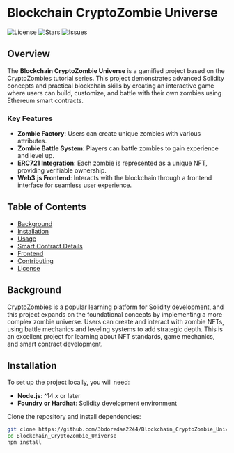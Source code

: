 # Blockchain CryptoZombie Universe

![License](https://img.shields.io/github/license/3bdoredaa2244/Blockchain_CryptoZombie_Universe)
![Stars](https://img.shields.io/github/stars/3bdoredaa2244/Blockchain_CryptoZombie_Universe)
![Issues](https://img.shields.io/github/issues/3bdoredaa2244/Blockchain_CryptoZombie_Universe)

## Overview

The **Blockchain CryptoZombie Universe** is a gamified project based on the CryptoZombies tutorial series. This project demonstrates advanced Solidity concepts and practical blockchain skills by creating an interactive game where users can build, customize, and battle with their own zombies using Ethereum smart contracts.

### Key Features
- **Zombie Factory**: Users can create unique zombies with various attributes.
- **Zombie Battle System**: Players can battle zombies to gain experience and level up.
- **ERC721 Integration**: Each zombie is represented as a unique NFT, providing verifiable ownership.
- **Web3.js Frontend**: Interacts with the blockchain through a frontend interface for seamless user experience.

## Table of Contents
- [Background](#background)
- [Installation](#installation)
- [Usage](#usage)
- [Smart Contract Details](#smart-contract-details)
- [Frontend](#frontend)
- [Contributing](#contributing)
- [License](#license)

## Background

CryptoZombies is a popular learning platform for Solidity development, and this project expands on the foundational concepts by implementing a more complex zombie universe. Users can create and interact with zombie NFTs, using battle mechanics and leveling systems to add strategic depth. This is an excellent project for learning about NFT standards, game mechanics, and smart contract development.

## Installation

To set up the project locally, you will need:
- **Node.js**: ^14.x or later
- **Foundry or Hardhat**: Solidity development environment

Clone the repository and install dependencies:
```bash
git clone https://github.com/3bdoredaa2244/Blockchain_CryptoZombie_Universe.git
cd Blockchain_CryptoZombie_Universe
npm install
